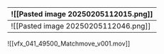 
| ![[Pasted image 20250205112015.png]] |
| ------------------------------------ |
| ![[Pasted image 20250205112046.png]] |

![[vfx_041_49500_Matchmove_v001.mov]]